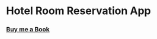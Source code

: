# Hotel Room Reservation App


### [Buy me a Book](https://www.buymeacoffee.com/praveenoruganti)




